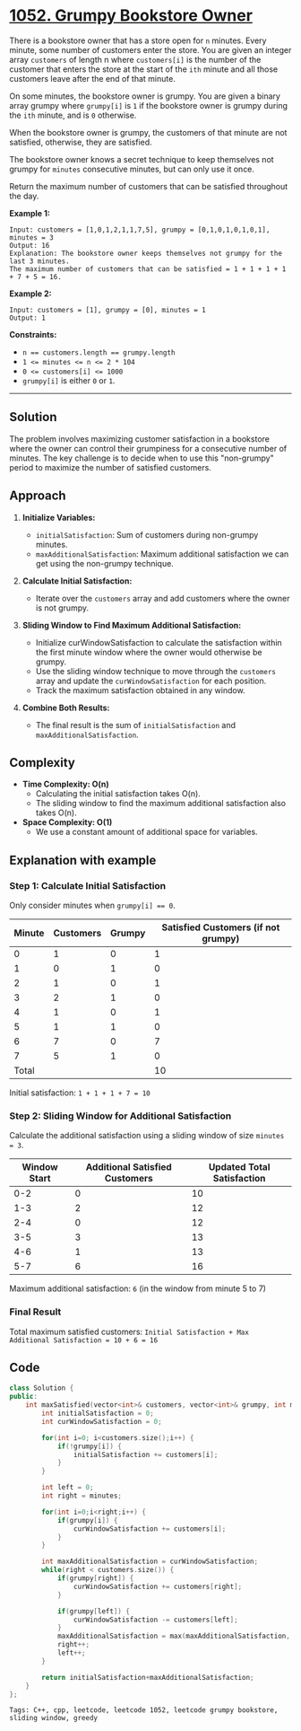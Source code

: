 
# [1052. Grumpy Bookstore Owner](https://leetcode.com/problems/grumpy-bookstore-owner/description/)

There is a bookstore owner that has a store open for `n` minutes. Every minute, some number of customers enter the store. You are given an integer array `customers` of length n where `customers[i]` is the number of the customer that enters the store at the start of the `ith` minute and all those customers leave after the end of that minute.

On some minutes, the bookstore owner is grumpy. You are given a binary array grumpy where `grumpy[i]` is `1` if the bookstore owner is grumpy during the `ith` minute, and is `0` otherwise.

When the bookstore owner is grumpy, the customers of that minute are not satisfied, otherwise, they are satisfied.

The bookstore owner knows a secret technique to keep themselves not grumpy for `minutes` consecutive minutes, but can only use it once.

Return the maximum number of customers that can be satisfied throughout the day.

**Example 1:**

    Input: customers = [1,0,1,2,1,1,7,5], grumpy = [0,1,0,1,0,1,0,1], minutes = 3
    Output: 16
    Explanation: The bookstore owner keeps themselves not grumpy for the last 3 minutes. 
    The maximum number of customers that can be satisfied = 1 + 1 + 1 + 1 + 7 + 5 = 16.

**Example 2:**

    Input: customers = [1], grumpy = [0], minutes = 1
    Output: 1
 

**Constraints:**

- `n == customers.length == grumpy.length`
- `1 <= minutes <= n <= 2 * 104`
- `0 <= customers[i] <= 1000`
- `grumpy[i]` is either `0` or `1`.

---

## Solution

The problem involves maximizing customer satisfaction in a bookstore where the owner can control their grumpiness for a consecutive number of minutes. The key challenge is to decide when to use this "non-grumpy" period to maximize the number of satisfied customers.

## Approach
1. **Initialize Variables:**

    - `initialSatisfaction`: Sum of customers during non-grumpy minutes.
    - `maxAdditionalSatisfaction`: Maximum additional satisfaction we can get using the non-grumpy technique.

2. **Calculate Initial Satisfaction:**

    - Iterate over the `customers` array and add customers where the owner is not grumpy.

3. **Sliding Window to Find Maximum Additional Satisfaction:**

    - Initialize curWindowSatisfaction to calculate the satisfaction within the first minute window where the owner would otherwise be grumpy.
    - Use the sliding window technique to move through the `customers` array and update the `curWindowSatisfaction` for each position.
    - Track the maximum satisfaction obtained in any window.

4. **Combine Both Results:**

    - The final result is the sum of `initialSatisfaction` and `maxAdditionalSatisfaction`.

## Complexity
- **Time Complexity: O(n)**
    - Calculating the initial satisfaction takes O(n).
    - The sliding window to find the maximum additional satisfaction also takes O(n).
- **Space Complexity: O(1)**
    - We use a constant amount of additional space for variables.

## Explanation with example
### Step 1: Calculate Initial Satisfaction
Only consider minutes when `grumpy[i] == 0`.

| Minute | Customers | Grumpy | Satisfied Customers (if not grumpy) |
|--------|-----------|--------|-------------------------------------|
| 0      | 1         | 0      | 1                                   |
| 1      | 0         | 1      | 0                                   |
| 2      | 1         | 0      | 1                                   |
| 3      | 2         | 1      | 0                                   |
| 4      | 1         | 0      | 1                                   |
| 5      | 1         | 1      | 0                                   |
| 6      | 7         | 0      | 7                                   |
| 7      | 5         | 1      | 0                                   |
| Total  |           |        | 10                                  |

Initial satisfaction: `1 + 1 + 1 + 7 = 10`

### Step 2: Sliding Window for Additional Satisfaction
Calculate the additional satisfaction using a sliding window of size `minutes = 3`.

| Window Start | Additional Satisfied Customers | Updated Total Satisfaction |
|--------------|---------------------------|----------------------------|
| 0-2          | 0                         | 10                         |
| 1-3          | 2                         | 12                         |
| 2-4          | 0                         | 12                         |
| 3-5          | 3                         | 13                         |
| 4-6          | 1                         | 13                         |
| 5-7          | 6                         | 16                         |

Maximum additional satisfaction: `6` (in the window from minute 5 to 7)

### Final Result
Total maximum satisfied customers: `Initial Satisfaction + Max Additional Satisfaction = 10 + 6 = 16`

## Code

```cpp
class Solution {
public:
    int maxSatisfied(vector<int>& customers, vector<int>& grumpy, int minutes) {
        int initialSatisfaction = 0;
        int curWindowSatisfaction = 0;

        for(int i=0; i<customers.size();i++) {
            if(!grumpy[i]) {
                initialSatisfaction += customers[i];
            }
        }

        int left = 0;
        int right = minutes;

        for(int i=0;i<right;i++) {
            if(grumpy[i]) {
                curWindowSatisfaction += customers[i];
            }
        }

        int maxAdditionalSatisfaction = curWindowSatisfaction;
        while(right < customers.size()) {
            if(grumpy[right]) {
                curWindowSatisfaction += customers[right];
            }

            if(grumpy[left]) {
                curWindowSatisfaction -= customers[left];
            }
            maxAdditionalSatisfaction = max(maxAdditionalSatisfaction, curWindowSatisfaction);
            right++;
            left++;
        }

        return initialSatisfaction+maxAdditionalSatisfaction;
    }
};
```

    Tags: C++, cpp, leetcode, leetcode 1052, leetcode grumpy bookstore, sliding window, greedy
